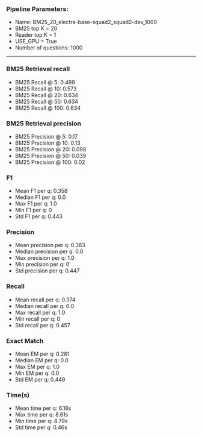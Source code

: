 ### Pipeline Parameters:
* Name: BM25_20_electra-base-squad2_squad2-dev_1000
* BM25 top K = 20
* Reader top K = 1
* USE_GPU = True
* Number of questions: 1000
------
### BM25 Retrieval recall 
* BM25 Recall @ 5: 0.499
* BM25 Recall @ 10: 0.573
* BM25 Recall @ 20: 0.634
* BM25 Recall @ 50: 0.634
* BM25 Recall @ 100: 0.634
### BM25 Retrieval precision 
* BM25 Precision @ 5: 0.17
* BM25 Precision @ 10: 0.13
* BM25 Precision @ 20: 0.098
* BM25 Precision @ 50: 0.039
* BM25 Precision @ 100: 0.02
### F1 
* Mean F1 per q: 0.358
* Median F1 per q: 0.0
* Max F1 per q: 1.0
* Min F1 per q: 0
* Std F1 per q: 0.443
### Precision 
* Mean precision per q: 0.363
* Median precision per q: 0.0
* Max precision per q: 1.0
* Min precision per q: 0
* Std precision per q: 0.447
### Recall 
* Mean recall per q: 0.374
* Median recall per q: 0.0
* Max recall per q: 1.0
* Min recall per q: 0
* Std recall per q: 0.457
### Exact Match 
* Mean EM per q: 0.281
* Median EM per q: 0.0
* Max EM per q: 1.0
* Min EM per q: 0.0
* Std EM per q: 0.449
### Time(s) 
* Mean time per q: 6.18s
* Max time per q: 8.61s
* Min time per q: 4.79s
* Std time per q: 0.46s
